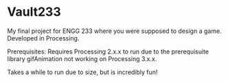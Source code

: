 # Vault233
My final project for ENGG 233 where you were supposed to design a game. Developed in Processing.

Prerequisites:
Requires Processing 2.x.x to run due to the prerequisuite library gifAnimation not working on Processing 3.x.x.

Takes a while to run due to size, but is incredibly fun!
